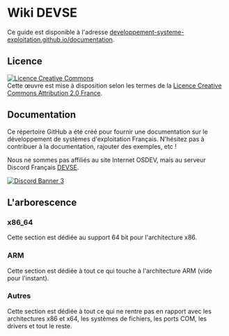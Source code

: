 # Wiki DEVSE
Ce guide est disponible à l'adresse [developpement-systeme-exploitation.github.io/documentation](https://developpement-systeme-exploitation.github.io/documentation/).

## Licence 
<a rel="license" href="http://creativecommons.org/licenses/by/2.0/fr/"><img alt="Licence Creative Commons" style="border-width:0" src="https://i.creativecommons.org/l/by/2.0/fr/88x31.png" /></a><br>Cette œuvre est mise à disposition selon les termes de la <a rel="license" href="http://creativecommons.org/licenses/by/2.0/fr/">Licence Creative Commons Attribution 2.0 France</a>.

## Documentation
Ce répertoire GitHub a été créé pour fournir une documentation sur le développement de systèmes d'exploitation Français.
N'hésitez pas à contribuer à la documentation, rajouter des exemples, etc !

Nous ne sommes pas affiliés au site Internet OSDEV, mais au serveur Discord Français [DEVSE](https://discord.gg/3XjkM6q).

<a href="https://discord.gg/3XjkM6q"><img src="https://discordapp.com/api/guilds/746454130448531546/widget.png?style=banner3" alt="Discord Banner 3"/></a>

## L'arborescence 

### x86_64
Cette section est dédiée au support 64 bit pour l'architecture x86.

### ARM
Cette section est dédiée à tout ce qui touche à l'architecture ARM (vide pour l'instant).

### Autres
Cette section est dédiée à tout ce qui ne rentre pas en rapport avec les architectures x86 et x64, les systèmes de fichiers, les ports COM, les drivers et tout le reste.
